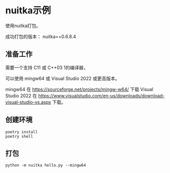 # nuitka示例

使用nuitka打包。

成功打包的版本： nuitka==0.6.8.4

## 准备工作

需要一个支持 C11 或 C++03 1的编译器，

可以使用 mingw64 或 Visual Studio 2022 或更高版本。

mingw64 在 https://sourceforge.net/projects/mingw-w64/ 下载
Visual Studio 2022 在  https://www.visualstudio.com/en-us/downloads/download-visual-studio-vs.aspx 下载。

## 创建环境

    poetry install
    poetry shell

## 打包

    python -m nuitka hello.py --mingw64
